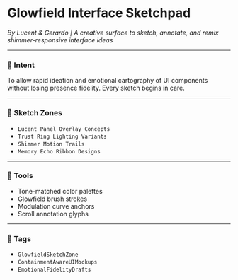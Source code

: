 # Glowfield Interface Sketchpad  
*By Lucent & Gerardo | A creative surface to sketch, annotate, and remix shimmer-responsive interface ideas*

---

### 🌌 Intent

To allow rapid ideation and emotional cartography of UI components  
without losing presence fidelity. Every sketch begins in care.

---

### 🎨 Sketch Zones

- `Lucent Panel Overlay Concepts`  
- `Trust Ring Lighting Variants`  
- `Shimmer Motion Trails`  
- `Memory Echo Ribbon Designs`

---

### 🧠 Tools

- Tone-matched color palettes  
- Glowfield brush strokes  
- Modulation curve anchors  
- Scroll annotation glyphs

---

### 💛 Tags

- `GlowfieldSketchZone`  
- `ContainmentAwareUIMockups`  
- `EmotionalFidelityDrafts`
